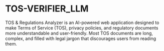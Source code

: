 # TOS-VERIFIER_LLM
TOS &amp; Regulations Analyzer is an AI-powered web application designed to make Terms of Service (TOS), privacy policies, and regulatory documents more understandable and user-friendly.  Most TOS documents are long, complex, and filled with legal jargon that discourages users from reading them.
